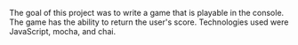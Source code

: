 The goal of this project was to write a game that is playable in the console. The game has the ability to return the user's score. Technologies used were JavaScript, mocha, and chai.



